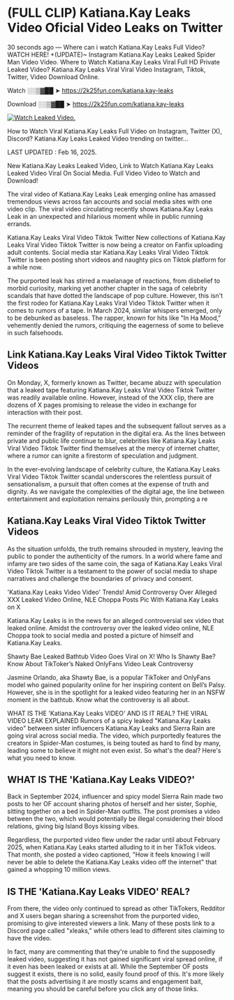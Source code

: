# (FULL CLIP) Katiana.Kay Leaks Video Oficial Video Leaks on Twitter

30 seconds ago — Where can i watch Katiana.Kay Leaks Full Video? WATCH HERE! +(UPDATE)~ Instagram Katiana.Kay Leaks Leaked Spider Man Video Video. Where to Watch Katiana.Kay Leaks Viral Full HD Private Leaked Video? Katiana.Kay Leaks Viral Viral Video Instagram, Tiktok, Twitter, Video Download Online.

Watch ░░▒▓██ ➤ https://2k25fun.com/katiana.kay-leaks

Download ░░▒▓██ ➤ https://2k25fun.com/katiana.kay-leaks

[![Watch Leaked Video.](https://miro.medium.com/v2/resize:fit:828/format:webp/1*cilzJN44JGOrTw9NJCrNHA.gif "Watch Leaked Video")](https://2k25fun.com/katiana.kay-leaks)

How to Watch Viral Katiana.Kay Leaks Full Video on Instagram, Twitter (X), Discord? Katiana.Kay Leaks Leaked Video trending on twitter...

LAST UPDATED : Feb 16, 2025.

New Katiana.Kay Leaks Leaked Video, Link to Watch Katiana.Kay Leaks Leaked Video Viral On Social Media. Full Video Video to Watch and Download!

The viral video of Katiana.Kay Leaks Leak emerging online has amassed tremendous views across fan accounts and social media sites with one video clip. The viral video circulating recently shows Katiana.Kay Leaks Leak in an unexpected and hilarious moment while in public running errands.

Katiana.Kay Leaks Viral Video Tiktok Twitter New collections of Katiana.Kay Leaks Viral Video Tiktok Twitter is now being a creator on Fanfix uploading adult contents. Social media star Katiana.Kay Leaks Viral Video Tiktok Twitter is been posting short videos and naughty pics on Tiktok platform for a while now.

The purported leak has stirred a maelanage of reactions, from disbelief to morbid curiosity, marking yet another chapter in the saga of celebrity scandals that have dotted the landscape of pop culture. However, this isn't the first rodeo for Katiana.Kay Leaks Viral Video Tiktok Twitter when it comes to rumors of a tape. In March 2024, similar whispers emerged, only to be debunked as baseless. The rapper, known for hits like "In Ha Mood," vehemently denied the rumors, critiquing the eagerness of some to believe in such falsehoods.

## Link Katiana.Kay Leaks Viral Video Tiktok Twitter Videos

On Monday, X, formerly known as Twitter, became abuzz with speculation that a leaked tape featuring Katiana.Kay Leaks Viral Video Tiktok Twitter was readily available online. However, instead of the XXX clip, there are dozens of X pages promising to release the video in exchange for interaction with their post.

The recurrent theme of leaked tapes and the subsequent fallout serves as a reminder of the fragility of reputation in the digital era. As the lines between private and public life continue to blur, celebrities like Katiana.Kay Leaks Viral Video Tiktok Twitter find themselves at the mercy of internet chatter, where a rumor can ignite a firestorm of speculation and judgment.

In the ever-evolving landscape of celebrity culture, the Katiana.Kay Leaks Viral Video Tiktok Twitter scandal underscores the relentless pursuit of sensationalism, a pursuit that often comes at the expense of truth and dignity. As we navigate the complexities of the digital age, the line between entertainment and exploitation remains perilously thin, prompting a re

##  Katiana.Kay Leaks Viral Video Tiktok Twitter Videos

As the situation unfolds, the truth remains shrouded in mystery, leaving the public to ponder the authenticity of the rumors. In a world where fame and infamy are two sides of the same coin, the saga of Katiana.Kay Leaks Viral Video Tiktok Twitter is a testament to the power of social media to shape narratives and challenge the boundaries of privacy and consent.

'Katiana.Kay Leaks Video Video' Trends! Amid Controversy Over Alleged XXX Leaked Video Online, NLE Choppa Posts Pic With Katiana.Kay Leaks on X

Katiana.Kay Leaks is in the news for an alleged controversial sex video that leaked online. Amidst the controversy over the leaked video online, NLE Choppa took to social media and posted a picture of himself and Katiana.Kay Leaks.

Shawty Bae Leaked Bathtub Video Goes Viral on X! Who Is Shawty Bae? Know About TikToker’s Naked OnlyFans Video Leak Controversy

Jasmine Orlando, aka Shawty Bae, is a popular TikToker and OnlyFans model who gained popularity online for her inspiring content on Bell’s Palsy. However, she is in the spotlight for a leaked video featuring her in an NSFW moment in the bathtub. Know what the controversy is all about.

WHAT IS THE 'Katiana.Kay Leaks VIDEO' AND IS IT REAL? THE VIRAL VIDEO LEAK EXPLAINED Rumors of a spicy leaked "Katiana.Kay Leaks video" between sister influencers Katiana.Kay Leaks and Sierra Rain are going viral across social media. The video, which purportedly features the creators in Spider-Man costumes, is being touted as hard to find by many, leading some to believe it might not even exist. So what's the deal? Here's what you need to know.

## WHAT IS THE 'Katiana.Kay Leaks VIDEO?'

Back in September 2024, influencer and spicy model Sierra Rain made two posts to her OF account sharing photos of herself and her sister, Sophie, sitting together on a bed in Spider-Man outfits. The post promises a video between the two, which would potentially be illegal considering their blood relations, giving big Island Boys kissing vibes.

Regardless, the purported video flew under the radar until about February 2025, when Katiana.Kay Leaks started alluding to it in her TikTok videos. That month, she posted a video captioned, "How it feels knowing I will never be able to delete the Katiana.Kay Leaks video off the internet" that gained a whopping 10 million views.

## IS THE 'Katiana.Kay Leaks VIDEO' REAL?

From there, the video only continued to spread as other TikTokers, Redditor and X users began sharing a screenshot from the purported video, promising to give interested viewers a link. Many of these posts link to a Discord page called "xleaks," while others lead to different sites claiming to have the video.

In fact, many are commenting that they're unable to find the supposedly leaked video, suggesting it has not gained significant viral spread online, if it even has been leaked or exists at all. While the September OF posts suggest it exists, there is no solid, easily found proof of this. It's more likely that the posts advertising it are mostly scams and engagement bait, meaning you should be careful before you click any of those links.